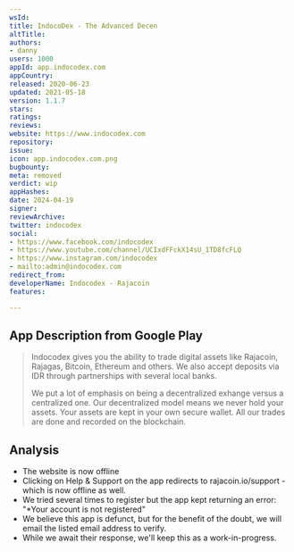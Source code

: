 ```yaml
---
wsId: 
title: IndocoDex - The Advanced Decen
altTitle: 
authors:
- danny
users: 1000
appId: app.indocodex.com
appCountry: 
released: 2020-06-23
updated: 2021-05-18
version: 1.1.7
stars: 
ratings: 
reviews: 
website: https://www.indocodex.com
repository: 
issue: 
icon: app.indocodex.com.png
bugbounty: 
meta: removed
verdict: wip
appHashes: 
date: 2024-04-19
signer: 
reviewArchive: 
twitter: indocodex
social:
- https://www.facebook.com/indocodex
- https://www.youtube.com/channel/UCIxdFFckX14sU_1TD8fcFLQ
- https://www.instagram.com/indocodex
- mailto:admin@indocodex.com
redirect_from: 
developerName: Indocodex - Rajacoin
features: 

---
```


## App Description from Google Play 

> Indocodex gives you the ability to trade digital assets like Rajacoin, Rajagas, Bitcoin, Ethereum and others. We also accept deposits via IDR through partnerships with several local banks.
>
> We put a lot of emphasis on being a decentralized exhange versus a centralized one. Our decentralized model means we never hold your assets. Your assets are kept in your own secure wallet. All our trades are done and recorded on the blockchain.

## Analysis 

- The website is now offline 
- Clicking on Help & Support on the app redirects to rajacoin.io/support - which is now offline as well.
- We tried several times to register but the app kept returning an error: "*Your account is not registered"
- We believe this app is defunct, but for the benefit of the doubt, we will email the listed email address to verify. 
- While we await their response, we'll keep this as a work-in-progress. 
